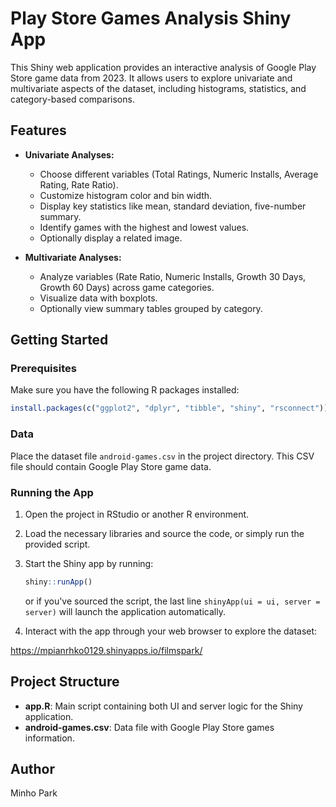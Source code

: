 # Play Store Games Analysis Shiny App

This Shiny web application provides an interactive analysis of Google Play Store game data from 2023. It allows users to explore univariate and multivariate aspects of the dataset, including histograms, statistics, and category-based comparisons.

## Features

- **Univariate Analyses:**
  - Choose different variables (Total Ratings, Numeric Installs, Average Rating, Rate Ratio).
  - Customize histogram color and bin width.
  - Display key statistics like mean, standard deviation, five-number summary.
  - Identify games with the highest and lowest values.
  - Optionally display a related image.

- **Multivariate Analyses:**
  - Analyze variables (Rate Ratio, Numeric Installs, Growth 30 Days, Growth 60 Days) across game categories.
  - Visualize data with boxplots.
  - Optionally view summary tables grouped by category.

## Getting Started

### Prerequisites

Make sure you have the following R packages installed:

```r
install.packages(c("ggplot2", "dplyr", "tibble", "shiny", "rsconnect"))
```

### Data

Place the dataset file `android-games.csv` in the project directory. This CSV file should contain Google Play Store game data.

### Running the App

1. Open the project in RStudio or another R environment.
2. Load the necessary libraries and source the code, or simply run the provided script.
3. Start the Shiny app by running:

   ```r
   shiny::runApp()
   ```

   or if you've sourced the script, the last line `shinyApp(ui = ui, server = server)` will launch the application automatically.

4. Interact with the app through your web browser to explore the dataset:

https://mpianrhko0129.shinyapps.io/filmspark/

## Project Structure

- **app.R**: Main script containing both UI and server logic for the Shiny application.
- **android-games.csv**: Data file with Google Play Store games information.

## Author

Minho Park
